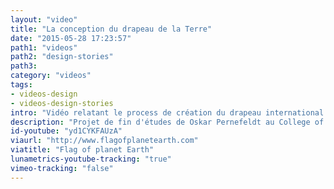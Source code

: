 ```yaml
---
layout: "video"
title: "La conception du drapeau de la Terre"
date: "2015-05-28 17:23:57"
path1: "videos"
path2: "design-stories"
path3:
category: "videos"
tags:
- videos-design
- videos-design-stories
intro: "Vidéo relatant le process de création du drapeau international de la planète Terre. Un projet de fin d'études de Oskar Pernefeldt au College of Design Beckmans (Stockholm, Suède)."
description: "Projet de fin d'études de Oskar Pernefeldt au College of Design Beckmans."
id-youtube: "yd1CYKFAUzA"
viaurl: "http://www.flagofplanetearth.com"
viatitle: "Flag of planet Earth"
lunametrics-youtube-tracking: "true"
vimeo-tracking: "false"
---
```

